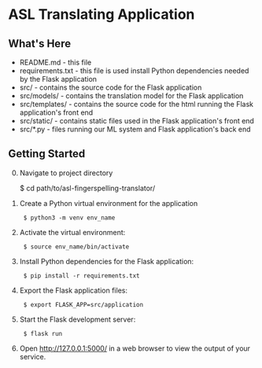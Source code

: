 ASL Translating Application
===========================

What's Here
-----------

* README.md - this file
* requirements.txt - this file is used install Python dependencies needed by the Flask application
* src/ - contains the source code for the Flask application
* src/models/ - contains the translation model for the Flask application
* src/templates/ - contains the source code for the html running the Flask application's front end
* src/static/ - contains static files used in the Flask application's front end
* src/*.py - files running our ML system and Flask application's back end

Getting Started
---------------

0. Navigate to project directory
	
	$ cd path/to/asl-fingerspelling-translator/

1. Create a Python virtual environment for the application

        $ python3 -m venv env_name

2. Activate the virtual environment:

        $ source env_name/bin/activate

3. Install Python dependencies for the Flask application:

        $ pip install -r requirements.txt

4. Export the Flask application files:

        $ export FLASK_APP=src/application

5. Start the Flask development server:

        $ flask run

6. Open http://127.0.0.1:5000/ in a web browser to view the output of your
   service.
